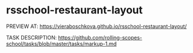 # rsschool-restaurant-layout

PREVIEW AT:
https://vieraboschkova.github.io/rsschool-restaurant-layout/

TASK DESCRIPTION: 
https://github.com/rolling-scopes-school/tasks/blob/master/tasks/markup-1.md
